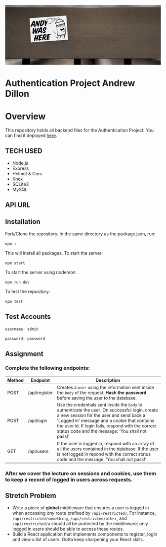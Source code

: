![](andy.jpg)

# Authentication Project Andrew Dillon

# Overview

This repository holds all backend files for the Authentication Project. You can find it deployed [here](http://localhost:4949/api/).

## TECH USED

- Node.js
- Express
- Helmet & Cors
- Knex
- SQLite3
- MySQL

## API URL

## Installation

Fork/Clone the repository. In the same directory as the package.json, run:

`npm i`

This will install all packages. To start the server:

`npm start`

To start the server using nodemon:

`npm run dev`

To test the repository:

`npm test`

## Test Accounts

`username: admin`

`password: password`

## Assignment

### Complete the following endpoints:

| Method | Endpoint      | Description                                                                                                                                                                                                                                                                                         |
| ------ | ------------- | --------------------------------------------------------------------------------------------------------------------------------------------------------------------------------------------------------------------------------------------------------------------------------------------------- |
| POST   | /api/register | Creates a `user` using the information sent inside the `body` of the request. **Hash the password** before saving the user to the database.                                                                                                                                                         |
| POST   | /api/login    | Use the credentials sent inside the `body` to authenticate the user. On successful login, create a new session for the user and send back a 'Logged in' message and a cookie that contains the user id. If login fails, respond with the correct status code and the message: 'You shall not pass!' |
| GET    | /api/users    | If the user is logged in, respond with an array of all the users contained in the database. If the user is not logged in repond with the correct status code and the message: 'You shall not pass!'.                                                                                                |

### After we cover the lecture on **sessions** and **cookies**, use them to keep a record of logged in users across requests.

## Stretch Problem

- Write a piece of **global** middleware that ensures a user is logged in when accessing _any_ route prefixed by `/api/restricted/`. For instance, `/api/restricted/something`, `/api/restricted/other`, and `/api/restricted/a` should all be protected by the middleware; only logged in users should be able to access these routes.
- Build a React application that implements components to register, login and view a list of users. Gotta keep sharpening your React skills.
